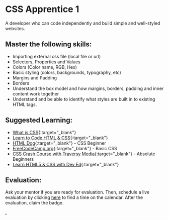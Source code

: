 # CSS Apprentice 1

A developer who can code independently and build simple and well-styled websites.

## Master the following skills:

- Importing external css file (local file or url)
- Selectors, Properties and Values
- Colors (Color name, RGB, Hex)
- Basic styling (colors, backgrounds, typography, etc)
- Margins and Padding
- Borders
- Understand the box model and how margins, borders, padding and inner content work together
- Understand and be able to identify what styles are built in to existing HTML tags.

## Suggested Learning:

- [What is CSS](https://www.colorcode.io/course/css-basics){:target="\_blank"}
- [Learn to Code HTML & CSS](https://learn.shayhowe.com/html-css/){:target="\_blank"}
- [HTML Dog](https://www.htmldog.com/guides/css/beginner/){:target="\_blank"} - CSS Beginner
- [FreeCodeCamp.org](https://www.freecodecamp.org/learn/responsive-web-design/basic-css/){:target="\_blank"} - Basic CSS
- [CSS Crash Course with Traversy Media](https://youtu.be/yfoY53QXEnI){:target="\_blank"} - Absolute Beginners
- [Learn HTML5 & CSS with Dev Ed](https://youtu.be/vQWlgd7hV4A){:target="\_blank"}

## Evaluation:

Ask your mentor if you are ready for evaluation. Then, schedule a live evaluation by clicking [here](https://calendly.com/codex-evaluations/1?a1=CSS%20Apprentice%201&a2=O8cej6IdSwiTET8_a98TdA) to find a time on the calendar. After the evaluation, claim the badge.

[.](level-1)
